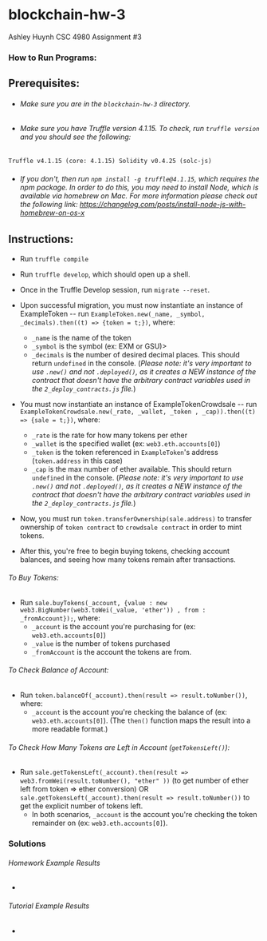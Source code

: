 # blockchain-hw-3
Ashley Huynh
CSC 4980 Assignment #3

### How to Run Programs:

## Prerequisites:
* ###### Make sure you are in the `blockchain-hw-3` directory.

* ###### Make sure you have Truffle version 4.1.15. To check, run `truffle version` and you should see the following:
`Truffle v4.1.15 (core: 4.1.15)
Solidity v0.4.25 (solc-js)`

* ###### If you don't, then run `npm install -g truffle@4.1.15`, which requires the npm package. In order to do this, you may need to install Node, which is available via homebrew on Mac. For more information please check out the following link: https://changelog.com/posts/install-node-js-with-homebrew-on-os-x 

## Instructions:
* Run `truffle compile`

* Run `truffle develop`, which should open up a shell.

* Once in the Truffle Develop session, run `migrate --reset`.

* Upon successful migration, you must now instantiate an instance of ExampleToken -- run `ExampleToken.new(_name, _symbol, _decimals).then((t) => {token = t;})`, where:
  * `_name` is the name of the token
  * `_symbol` is the symbol (ex: EXM or GSU)>
  * `_decimals` is the number of desired decimal places. 
This should return `undefined` in the console. (_Please note: it's very important to use *`.new()`* and not *`.deployed()`*, as it creates a NEW instance of the contract that doesn't have the arbitrary contract variables used in the `2_deploy_contracts.js` file._)

* You must now instantiate an instance of ExampleTokenCrowdsale -- run `ExampleTokenCrowdsale.new(_rate, _wallet, _token , _cap)).then((t) => {sale = t;})`, where:
  * `_rate` is the rate for how many tokens per ether 
  * `_wallet` is the specified wallet (ex: `web3.eth.accounts[0]`)
  * `_token` is the token referenced in `ExampleToken`'s address (`token.address` in this case)
  * `_cap` is the max number of ether available. This should return `undefined` in the console. (_Please note: it's very important to use *`.new()`* and not *`.deployed()`*, as it creates a NEW instance of the contract that doesn't have the arbitrary contract variables used in the `2_deploy_contracts.js` file._)

* Now, you must run `token.transferOwnership(sale.address)` to transfer ownership of `token contract` to `crowdsale contract` in order to mint tokens.

* After this, you're free to begin buying tokens, checking account balances, and seeing how many tokens remain after transactions.

###### To Buy Tokens:
* Run `sale.buyTokens(_account, {value : new web3.BigNumber(web3.toWei(_value, 'ether')) , from : _fromAccount});`, where:
  * `_account` is the account you're purchasing for (ex: `web3.eth.accounts[0]`)
  * `_value` is the number of tokens purchased
  * `_fromAccount` is the account the tokens are from.

###### To Check Balance of Account:
* Run `token.balanceOf(_account).then(result => result.toNumber())`, where:
  * `_account` is the account you're checking the balance of (ex: `web3.eth.accounts[0]`). 
(The `then()` function maps the result into a more readable format.)

###### To Check How Many Tokens are Left in Account (`getTokensLeft()`):
* Run `sale.getTokensLeft(_account).then(result => web3.fromWei(result.toNumber(), "ether" ))` (to get number of ether left from token => ether conversion) OR  `sale.getTokensLeft(_account).then(result => result.toNumber())` to get the explicit number of tokens left. 
  * In both scenarios, `_account` is the account you're checking the token remainder on (ex: `web3.eth.accounts[0]`).


### Solutions
###### Homework Example Results
* 
###### Tutorial Example Results
* 



